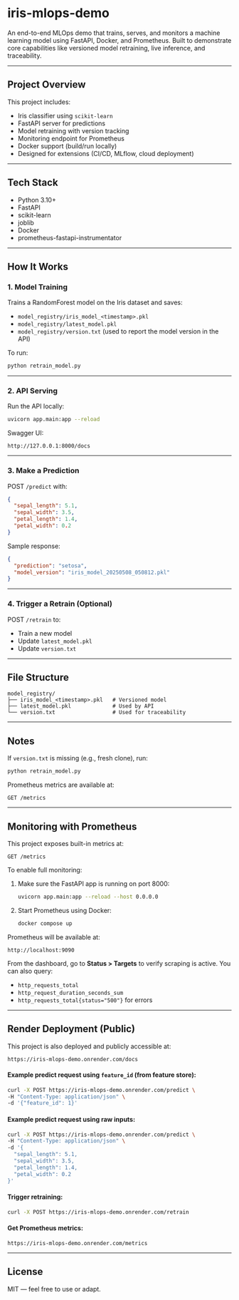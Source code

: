 # iris-mlops-demo

An end-to-end MLOps demo that trains, serves, and monitors a machine learning model using FastAPI, Docker, and Prometheus. Built to demonstrate core capabilities like versioned model retraining, live inference, and traceability.

---

## Project Overview

This project includes:

- Iris classifier using `scikit-learn`
- FastAPI server for predictions
- Model retraining with version tracking
- Monitoring endpoint for Prometheus
- Docker support (build/run locally)
- Designed for extensions (CI/CD, MLflow, cloud deployment)

---

## Tech Stack

- Python 3.10+
- FastAPI
- scikit-learn
- joblib
- Docker
- prometheus-fastapi-instrumentator

---

## How It Works

### 1. Model Training

Trains a RandomForest model on the Iris dataset and saves:

- `model_registry/iris_model_<timestamp>.pkl`
- `model_registry/latest_model.pkl`
- `model_registry/version.txt` (used to report the model version in the API)

To run:
```bash
python retrain_model.py
```

---

### 2. API Serving

Run the API locally:
```bash
uvicorn app.main:app --reload
```

Swagger UI:
```
http://127.0.0.1:8000/docs
```

---

### 3. Make a Prediction

POST `/predict` with:
```json
{
  "sepal_length": 5.1,
  "sepal_width": 3.5,
  "petal_length": 1.4,
  "petal_width": 0.2
}
```

Sample response:
```json
{
  "prediction": "setosa",
  "model_version": "iris_model_20250508_050812.pkl"
}
```

---

### 4. Trigger a Retrain (Optional)

POST `/retrain` to:
- Train a new model
- Update `latest_model.pkl`
- Update `version.txt`

---

## File Structure

```
model_registry/
├── iris_model_<timestamp>.pkl   # Versioned model
├── latest_model.pkl             # Used by API
└── version.txt                  # Used for traceability
```

---

## Notes

If `version.txt` is missing (e.g., fresh clone), run:
```bash
python retrain_model.py
```

Prometheus metrics are available at:
```
GET /metrics
```

---

## Monitoring with Prometheus

This project exposes built-in metrics at:

```
GET /metrics
```

To enable full monitoring:
1. Make sure the FastAPI app is running on port 8000:
   ```bash
   uvicorn app.main:app --reload --host 0.0.0.0
   ```

2. Start Prometheus using Docker:
   ```bash
   docker compose up
   ```

Prometheus will be available at:  
```
http://localhost:9090
```

From the dashboard, go to **Status > Targets** to verify scraping is active. You can also query:
- `http_requests_total`
- `http_request_duration_seconds_sum`
- `http_requests_total{status="500"}` for errors

---

## Render Deployment (Public)

This project is also deployed and publicly accessible at:
```
https://iris-mlops-demo.onrender.com/docs
```

#### Example predict request using `feature_id` (from feature store):
```bash
curl -X POST https://iris-mlops-demo.onrender.com/predict \
-H "Content-Type: application/json" \
-d '{"feature_id": 1}'
```

#### Example predict request using raw inputs:
```bash
curl -X POST https://iris-mlops-demo.onrender.com/predict \
-H "Content-Type: application/json" \
-d '{
  "sepal_length": 5.1,
  "sepal_width": 3.5,
  "petal_length": 1.4,
  "petal_width": 0.2
}'
```

#### Trigger retraining:
```bash
curl -X POST https://iris-mlops-demo.onrender.com/retrain
```

#### Get Prometheus metrics:
```
https://iris-mlops-demo.onrender.com/metrics
```

---

## License

MIT — feel free to use or adapt.
